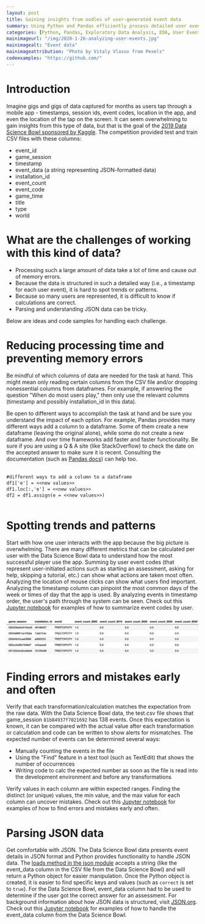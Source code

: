 ```yaml
---
layout: post
title: Gaining insights from oodles of user-generated event data
summary: Using Python and Pandas efficiently process detailed user event logs   
categories: [Python, Pandas, Exploratory Data Analysis, EDA, User Events]
mainimageurl: "/img/2020-1-26-analyzing-user-events.jpg"
mainimagealt: "Event data"
mainimageattribution: "Photo by Vitaly Vlasov from Pexels"
codeexamples: "https://github.com/"
---
```


<h1 class="h4">Introduction</h1>
Imagine gigs and gigs of data captured for months as users tap through a mobile app - timestamps, session ids, event codes, location in the app, and even the location of the tap on the screen.   It can seem overwhelming to gain insights from this type of data, but that is the goal of the <a href="https://www.kaggle.com/c/data-science-bowl-2019/overview" target="_blank">2019 Data Science Bowl sponsored by Kaggle</a>.  The competition provided test and train CSV files with these columns:
<ul>
	<li>event_id</li>
	<li>game_session</li>
	<li>timestamp</li>
	<li>event_data (a string representing JSON-formatted data)</li>
	<li>installation_id</li>
	<li>event_count</li>
	<li>event_code</li>
	<li>game_time</li>
	<li>title</li>
	<li>type</li>
	<li>world</li>
</ul>

<h1 class="h4">What are the challenges of working with this kind of data?</h1>
<ul>
	<li>Processing such a large amount of data take a lot of time and cause out of memory errors. </li>
	<li>Because the data is structured in such a detailed way (i.e., a timestamp for each user event), it is hard to spot trends or patterns.</li>
	<li>Because so many users are represented, it is difficult to know if calculations are correct.</li>
	<li>Parsing and understanding JSON data can be tricky.</li>
</ul>
Below are ideas and code samples for handling each challenge.

<h1 class="h4">Reducing processing time and preventing memory errors</h1>
<p class="ml-4"><text class="font-weight-bold">Be mindful of which columns of data are needed for the task at hand.</text>
This might mean only reading certain columns from the CSV file and/or dropping nonessential columns from dataframes.  For example, if answering the question "When do most users play," then only use the relevant columns (timestamp and possibly installation_id in this data).  
</p>

<p class="ml-4">
<text class="font-weight-bold">Be open to different ways to accomplish the task at hand and be sure you understand the impact of each option.</text>
For example, Pandas provides many different ways add a column to a dataframe.  Some of them create a new dataframe (leaving the original alone), while some do not create a new dataframe.  And over time frameworks add faster and faster functionality.  Be sure if you are using a Q & A site (like StackOverflow) to check the date on the accepted answer to make sure it is recent.  Consulting the documentation (such as <a href='https://pandas.pydata.org/docs/index.html' target="_blank"> Pandas docs</a>) can help too.
</p>
<pre class="ml-4">
<code class="language-Python">
#different ways to add a column to a dataframe
df1['e'] = &lt;&lt;new values&gt;&gt;
df1.loc[:,'e'] = &lt;&lt;new values&gt;&gt;
df2 = df1.assign(e = &lt;&lt;new values&gt;&gt;)
</code>
</pre>


<h1 class="h4">Spotting trends and patterns</h1>
<p class="ml-4">
<text class="font-weight-bold">Start with how one user interacts with the app because the big picture is overwhelming.</text>  There are many different metrics that can be calculated per user with the Data Science Bowl data to understand how the most successful player use the app. Summing by user event codes (that represent user-initiated actions such as starting an assessment, asking for help, skipping a tutorial, etc.) can show what actions are taken most often.  Analyzing the location of mouse clicks can show what users find important.  Analyzing the timestamp column can pinpoint the most common days of the week or times of day that the app is used.  By analyzing events in timestamp order, the user's path through the system can be seen.  Check out this <a href="{{ page.codeexamples }}" target="_blank"> Jupyter notebook</a> for examples of how to summarize event codes by user.              
</p>

<div class="mb-4">
	<img alt="Datafame of event summary" class="img-thumbnail" src="../img/EventSummary.png" />
</div>  

<h1 class="h4">Finding errors and mistakes early and often</h1>
<p class="ml-4">
<text class="font-weight-bold">Verify that each transformation/calculation matches the expectation from the raw data.</text>  With the Data Science Bowl data, the test.csv file shows that game_session <code class="font-italic">81b84937f7021692</code> has 138 events. Once this expectation is known, it can be compared with the actual value after each transformation or calculation and code can be written to show alerts for mismatches. The expected number of events can be determined several ways: 
<ul>
	<li>Manually counting the events in the file </li>
	<li>Using the "Find" feature in a text tool (such as TextEdit) that shows the number of occurrences</li>
	<li>Writing code to calc the expected number as soon as the file is read into the development environment and before any transformations</li>
</ul>
</p>

<p class="ml-4">
<text class="font-weight-bold">Verify values in each column are within expected ranges.</text>  Finding the distinct (or unique) values, the min value, and the max value for each column can uncover mistakes.  Check out this <a href="{{ page.codeexamples }}" target="_blank"> Jupyter notebook</a> for examples of how to find errors and mistakes early and often.
</p>


<h1 class="h4">Parsing JSON data</h1> 
<p class="ml-4">
<text class="font-weight-bold">Get comfortable with JSON.</text>
The Data Science Bowl data presents event details in JSON format and Python provides functionality to handle JSON data.  The <a href="https://docs.python.org/3.7/library/json.html" target="_blank">loads method in the json module<a>  accepts a string (like the event_data column in the CSV file from the Data Science Bowl) and will return a Python object for easier manipulation.  Once the Python object is created, it is easier to find specific keys and values (such as <code class="font-italic">correct</code> is set to <code class="font-italic">true</code>).  For the Data Science Bowl, event_data column had to be used to determine if the user got the correct answer for an assessment.  For background information about how JSON data is structured, visit <a href="https://www.json.org/json-en.html">JSON.org</a>.  Check out this <a href="{{ page.codeexamples }}" target="_blank"> Jupyter notebook</a> for examples of how to handle the event_data column from the Data Science Bowl.
</p>



